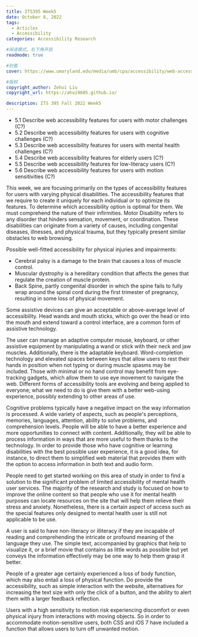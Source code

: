 ```yaml
---
title: ITS395 Week5
date: October 8, 2022
tags:
  - Articles
  - Accessibility
categories: Accessibility Research

#阅读模式，右下角开启
readmode: true

#封面
cover: https://www.umaryland.edu/media/umb/cpa/accessibility/web-accessibility-page/accessibility.jpg

#版权
copyright_author: Zehui Liu
copyright_url: https://ahui9605.github.io/

description: ITS 395 Fall 2022 Week5
---
```


- 5.1 Describe web accessibility features for users with motor challenges (C?)
- 5.2 Describe web accessibility features for users with cognitive challenges (C?)
- 5.3 Describe web accessibility features for users with mental health challenges (C?)
- 5.4 Describe web accessibility features for elderly users (C?)
- 5.5 Describe web accessibility features for low-literacy users (C?)
- 5.6 Describe web accessibility features for users with motion sensitivities (C?)

This week, we are focusing primarily on the types of accessibility features for users with varying physical disabilities. The accessibility features that we require to create it uniquely for each individual or to optimize its features. To determine which accessibility option is optimal for them. We must comprehend the nature of their infirmities.
Motor Disability refers to any disorder that hinders sensation, movement, or coordination. These disabilities can originate from a variety of causes, including congenital diseases, illnesses, and physical trauma, but they typically present similar obstacles to web browsing.

Possible well-fitted accessibility for physical injuries and impairments:

- Cerebral palsy is a damage to the brain that causes a loss of muscle control.
- Muscular dystrophy is a hereditary condition that affects the genes that regulate the creation of muscle protein.
- Back Spine, partly congenital disorder in which the spine fails to fully wrap around the spinal cord during the first trimester of pregnancy, resulting in some loss of physical movement.

Some assistive devices can give an acceptable or above-average level of accessibility. Head wands and mouth sticks, which go over the head or into the mouth and extend toward a control interface, are a common form of assistive technology.

The user can manage an adaptive computer mouse, keyboard, or other assistive equipment by manipulating a wand or stick with their neck and jaw muscles. Additionally, there is the adaptable keyboard. Word-completion technology and elevated spaces between keys that allow users to rest their hands in position when not typing or during muscle spasms may be included. Those with minimal or no hand control may benefit from eye-tracking gadgets, which allow them to use eye movement to navigate the web. Different forms of accessibility tools are evolving and being applied to everyone; what we need to do is give them with a better web-using experience, possibly extending to other areas of use.

Cognitive problems typically have a negative impact on the way information is processed. A wide variety of aspects, such as people's perceptions, memories, languages, attention, ability to solve problems, and comprehension levels. People will be able to have a better experience and more opportunities to connect with content. Additionally, they will be able to process information in ways that are more useful to them thanks to the technology. In order to provide those who have cognitive or learning disabilities with the best possible user experience, it is a good idea, for instance, to direct them to simplified web material that provides them with the option to access information in both text and audio form.

People need to get started working on this area of study in order to find a solution to the significant problem of limited accessibility of mental health user services. The majority of the research and study is focused on how to improve the online content so that people who use it for mental health purposes can locate resources on the site that will help them relieve their stress and anxiety. Nonetheless, there is a certain aspect of access such as the special features only designed to mental health user is still not applicable to be use.

A user is said to have non-literacy or illiteracy if they are incapable of reading and comprehending the intricate or profound meaning of the language they use. The simple text, accompanied by graphics that help to visualize it, or a brief movie that contains as little words as possible but yet conveys the information effectively may be one way to help them grasp it better.

People of a greater age certainly experienced a loss of body function, which may also entail a loss of physical function. Do provide the accessibility, such as simple interaction with the website, alternatives for increasing the text size with only the click of a button, and the ability to alert them with a larger feedback reflection.

Users with a high sensitivity to motion risk experiencing discomfort or even physical injury from interactions with moving objects. So in order to accommodate motion-sensitive users, both CSS and iOS 7 have included a function that allows users to turn off unwanted motion.
